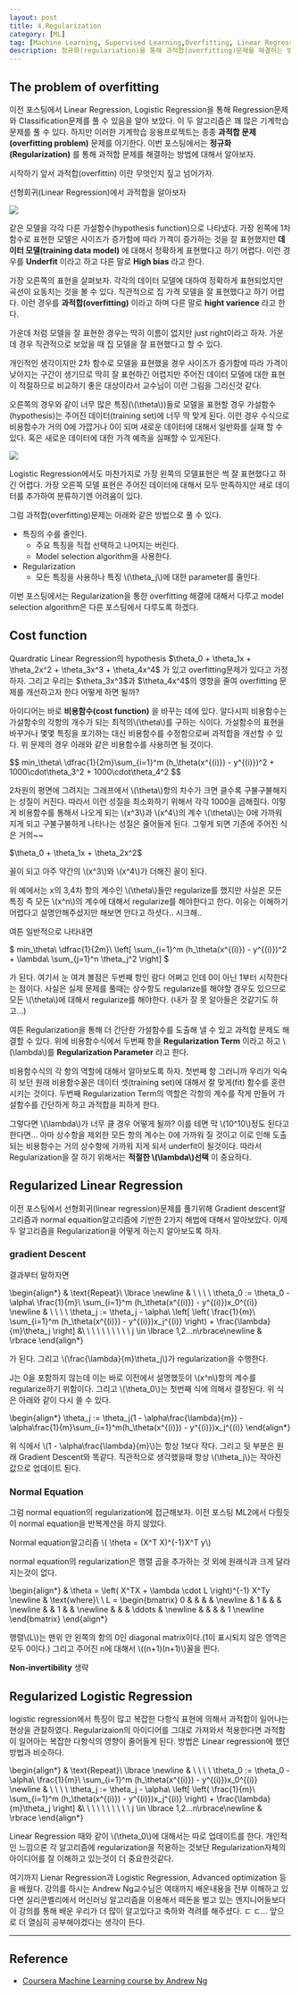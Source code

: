```yaml
---
layout: post
title: 4.Regularization
category: [ML]
tag: [Machine Learning, Supervised Learning,Overfitting, Linear Regression, Logistic Regression]
description: 정규화(regulariation)을 통해 과적합(overfitting)문제를 해결하는 방법에 대해서 알아보자.
---
```

## The problem of overfitting
이전 포스팅에서 Linear Regression, Logistic Regression을 통해 Regression문제와 Classification문제를 풀 수 있음을 알아 보았다. 이 두 알고리즘은 꽤 많은 기계학습 문제를 풀 수 있다. 하지만 이러한 기계학습 응용프로젝트는 종종 **과적합 문제(overfitting problem)** 문제를 야기한다. 이번 포스팅에서는 **정규화(Regularization)** 를 통해 과적합 문제를 해결하는 방법에 대해서 알아보자.

시작하기 앞서 과적합(overfittin) 이란 무엇인지 짚고 넘어가자.

선형회귀(Linear Regression)에서 과적합을 알아보자

![](/assets/posts/MachineLearning/ml4-0.png)

같은 모델을 각각 다른 가설함수(hypothesis function)으로 나타냈다. 가장 왼쪽에 1차함수로 표현한 모델은 사이즈가 증가함에 따라 가격이 증가하는 것을 잘 표현했지만 **데이터 모델(training data model)** 에 대해서 정확하게 표현했다고 하기 어렵다. 이런 경우를 **Underfit** 이라고 하고 다른 말로 **High bias** 라고 한다.

가장 오른쪽의 표현을 살펴보자. 각각의 데이터 모델에 대하여 정확하게 표현되었지만 곡선이 요동치는 것을 볼 수 있다. 직관적으로 집 가격 모델을 잘 표현했다고 하기 어렵다. 이런 경우를 **과적합(overfitting)** 이라고 하며 다른 말로 **hight varience** 라고 한다.

가운데 처럼 모델을 잘 표현한 경우는 딱히 이름이 없지만 just right이라고 하자. 가운데 경우 직관적으로 보았을 때 집 모델을 잘 표현했다고 할 수 있다.

개인적인 생각이지만 2차 함수로 모델을 표현했을 경우 사이즈가 증가함에 따라 가격이 낮아지는 구간이 생기므로 딱히 잘 표현하긴 어렵지만 주어진 데이터 모델에 대한 표현이 적절하므로 비교하기 좋은 대상이라서 교수님이 이런 그림을 그리신것 같다.

오른쪽의 경우와 같이 너무 많은 특징(\\(\theta\\))들로 모델을 표현할 경우 가설함수(hypothesis)는 주어진 데이터(training set)에 너무 딱 맞게 된다. 이런 경우 수식으로 비용함수가 거의 0에 가깝거나 0이 되며 새로운 데이터에 대해서 일반화를 실패 할 수 있다. 혹은 새로운 데이터에 대한 가격 예측을 실패할 수 있게된다.

![](/assets/posts/MachineLearning/ml4-1.png)

Logistic Regression에서도 마찬가지로 가장 왼쪽의 모델표현은 썩 잘 표현했다고 하긴 어렵다. 가장 오른쪽 모델 표현은 주어진 데이터에 대해서 모두 만족하지만 새로 데이터를 추가하여 분류하기엔 어려움이 있다.

그럼 과적합(overfitting)문제는 아래와 같은 방법으로 풀 수 있다.

 - 특징의 수를 줄인다.
   - 주요 특징을 직접 선택하고 나머지는 버린다.
   - Model selection algorithm을 사용한다.
 - Regularization
   - 모든 특징을 사용하나 특징 \\(\theta_j\\)에 대한 parameter를 줄인다.

이번 포스팅에서는 Regularization을 통한 overfitting 해결에 대해서 다루고 model selection algorithm은 다른 포스팅에서 다루도록 하겠다.

## Cost function

<div>
Quardratic Linear Regression의 hypothesis $\theta_0 + \theta_1x + \theta_2x^2 + \theta_3x^3 + \theta_4x^4$ 가 있고 overfitting문제가 있다고 가정하자. 그리고 우리는 $\theta_3x^3$과 $\theta_4x^4$의 영향을 줄여 overfitting 문제를 개선하고자 한다 어떻게 하면 될까?
</div>

아이디어는 바로 **비용함수(cost function)** 을 바꾸는 데에 있다. 알다시피 비용함수는 가설함수의 각항의 개수가 되는 최적의\\(\theta\\)를 구하는 식이다. 가설함수의 표현을 바꾸거나 몇몇 특징을 포기하는 대신 비용함수를 수정함으로써 과적합을 개선할 수 있다. 위 문제의 경우 아래와 같은 비용함수를 사용하면 될 것이다.

<div>
$$
min_\theta\ \dfrac{1}{2m}\sum_{i=1}^m (h_\theta(x^{(i)}) - y^{(i)})^2 + 1000\cdot\theta_3^2 + 1000\cdot\theta_4^2
$$
</div>

2차원의 평면에 그려지는 그래프에서 \\(\theta\\)항의 차수가 크면 클수록 구불구불해지는 성질이 커진다. 따라서 이런 성질을 최소화하기 위해서 각각 1000을 곱해줬다. 이렇게 비용함수를 통해서 나오게 되는 \\(x^3\\)과 \\(x^4\\)의 계수 \\(\theta\\)는 0에 가까워 지게 되고 구불구불하게 나타나는 성질은 줄어들게 된다. 그렇게 되면 기존에 주어진 식은 거의~~

<div>
$\theta_0 + \theta_1x + \theta_2x^2$
</div>

꼴이 되고 아주 약간의 \\(x^3\\)와 \\(x^4\\)가 더해진 꼴이 된다.

위 예에서는 x의 3,4차 항의 계수인 \\(\theta\\)들만 regularize를 했지만 사실은 모든 특징 즉 모든 \\(x^n\\)의 계수에 대해서 regularize를 해야한다고 한다. 이유는 이해하기 어렵다고 설명안해주셨지만 해보면 안다고 하셧다.. 시크해..

여튼 일반적으로 나타내면

<div>
$
min_\theta\ \dfrac{1}{2m}\ \left[ \sum_{i=1}^m (h_\theta(x^{(i)}) - y^{(i)})^2 + \lambda\ \sum_{j=1}^n \theta_j^2 \right]
$
</div>

가 된다. 여기서 눈 여겨 볼점은 두번째 항인 람다 어쩌고 인데 0이 아닌 1부터 시작한다는 점이다. 사실은 실제 문제를 풀때는 상수항도 regularize를 해야할 경우도 있으므로 모든 \\(\theta\\)에 대해서 regularize를 해야한다. (내가 잘 못 알아들은 것같기도 하고...)

여튼 Regularization을 통해 더 간단한 가설함수를 도출해 낼 수 있고 과적합 문제도 해결할 수 있다.
위에 비용함수식에서 두번째 항을 **Regularization Term** 이라고 하고 \\(\lambda\\)를 **Regularization Parameter** 라고 한다.

비용함수식의 각 항의 역할에 대해서 알아보도록 하자. 첫번째 항 그러니까 우리가 익숙히 보던 원래 비용함수꼴은 데이터 셋(training set)에 대해서 잘 맞게(fit) 함수를 훈련시키는 것이다. 두번째 Regularization Term의 역할은 각항의 계수를 작게 만들어 가설함수를 간단하게 하고 과적합을 피하게 한다.

그렇다면 \\(\lambda\\)가 너무 클 경우 어떻게 될까? 이를 테면 막 \\(10^10\\)정도 된다고한다면... 아마 상수항을 제외한 모든 항의 계수는 0에 가까워 질 것이고 이로 인해 도출되는 비용함수는 거의 상수항에 가까워 지게 되서 underfit이 될것이다. 따라서 Regularization을 잘 하기 위해서는 **적절한 \\(\lambda\\)선택** 이 중요하다.

## Regularized Linear Regression

이전 포스팅에서 선형회귀(linear regression)문제를 풀기위해 Gradient descent알고리즘과 normal equaition알고리즘에 기반한 2가지 해법에 대해서 알아보았다. 이제 두 알고리즘을 Regularization을 어떻게 하는지 알아보도록 하자.

### gradient Descent
결과부터 말하자면

<div>
\begin{align*}
& \text{Repeat}\ \lbrace \newline
& \ \ \ \ \theta_0 := \theta_0 - \alpha\ \frac{1}{m}\ \sum_{i=1}^m (h_\theta(x^{(i)}) - y^{(i)})x_0^{(i)} \newline
& \ \ \ \ \theta_j := \theta_j - \alpha\ \left[ \left( \frac{1}{m}\ \sum_{i=1}^m (h_\theta(x^{(i)}) - y^{(i)})x_j^{(i)} \right) + \frac{\lambda}{m}\theta_j \right] &\ \ \ \ \ \ \ \ \ \ j \in \lbrace 1,2...n\rbrace\newline
& \rbrace
\end{align*}
</div>

가 된다. 그리고 \\(\frac{\lambda}{m}\theta_j\\)가 regularization을 수행한다.

J는 0을 포함하지 않는데 이는 바로 이전에서 설명했듯이 \\(x^n\\)항의 계수를 regularize하기 위함이다. 그리고 \\(\theta_0\\)는 첫번째 식에 의해서 결정된다. 위 식은 아래와 같이 다시 쓸 수 있다.

<div>
\begin{align*}
\theta_j := \theta_j(1 - \alpha\frac{\lambda}{m}) - \alpha\frac{1}{m}\sum_{i=1}^m(h_\theta(x^{(i)}) - y^{(i)})x_j^{(i)}
\end{align*}
</div>

위 식에서 \\(1 - \alpha\frac{\lambda}{m}\\)는 항상 1보다 작다. 그리고 뒷 부분은 원래 Gradient Descent와 똑같다. 직관적으로 생각했을때 항상 \\(\theta_j\\)는 작아진 값으로 업데이트 된다.

### Normal Equation

그럼 normal equation의 regularization에 접근해보자. 이전 포스팅 ML2에서 다뤘듯이 normal equation을 반복계산을 하지 않았다.

Normal equation알고리즘  \\(
\theta = (X^T X)^{-1}X^T y\\)

normal equation의 regularization은 행렬 곱을 추가하는 것 외에 원래식과 크게 달라지는것이 없다.


<div>
\begin{align*}
& \theta = \left( X^TX + \lambda \cdot L \right)^{-1} X^Ty \newline
& \text{where}\ \ L =
\begin{bmatrix}
 0 & & & & \newline
 & 1 & & & \newline
 & & 1 & & \newline
 & & & \ddots & \newline
 & & & & 1 \newline
\end{bmatrix}
\end{align*}
</div>

행렬\\(L\\)는 맨위 안 왼쪽의 항의 0인 diagonal matrix이다.(1이 표시되지 않은 영역은 모두 0이다.) 그리고 주어진 n에 대해서 \\((n+1)(n+1)\\)꼴을 띈다.


**Non-invertibility** 생략


## Regularized Logistic Regression

logistic regression에서 특징이 많고 복잡한 다항식 표현에 의해서 과적합이 일어나는 현상을 관찰하였다. Regularizaion의 아이디어를 그대로 가져와서 적용한다면 과적함이 일어아는 복잡한 다항식의 영향이 줄어들게 된다. 방법은 Linear regression에 했던 방법과 비슷하다.

<div>
\begin{align*}
& \text{Repeat}\ \lbrace \newline
& \ \ \ \ \theta_0 := \theta_0 - \alpha\ \frac{1}{m}\ \sum_{i=1}^m (h_\theta(x^{(i)}) - y^{(i)})x_0^{(i)} \newline
& \ \ \ \ \theta_j := \theta_j - \alpha\ \left[ \left( \frac{1}{m}\ \sum_{i=1}^m (h_\theta(x^{(i)}) - y^{(i)})x_j^{(i)} \right) + \frac{\lambda}{m}\theta_j \right] &\ \ \ \ \ \ \ \ \ \ j \in \lbrace 1,2...n\rbrace\newline
& \rbrace
\end{align*}
</div>

Linear Regression 때와 같이 \\(\theta_0\\)에 대해서는 따로 업데이트를 한다. 개인적인 느낌으론 각 알고리즘에 regularization을 적용하는 것보단 Regularization자체의 아이디어를 잘 이해하고 있는것이 더 중요한것같다.


여기까지 Lienar Regression과 Logistic Regression, Advanced optimization 등을 배웠다. 강의를 하시는 Andrew Ng교수님은 여태까지 배운내용을 전부 이해하고 있다면 실리콘벨리에서 머신러닝 알고리즘을 이용해서 떼돈을 벌고 있는 엔지니어들보다 이 강의를 통해 배운 우리가 더 많이 알고있다고 축하와 격려를 해주셨다.  ㄷ ㄷ... 앞으로 더 열심히 공부해야겠다는 생각이 든다.

---
## Reference

  - [Coursera Machine Learning course by Andrew Ng](https://www.coursera.org/learn/machine-learning/lecture/4BHEy/regularized-logistic-regression)
